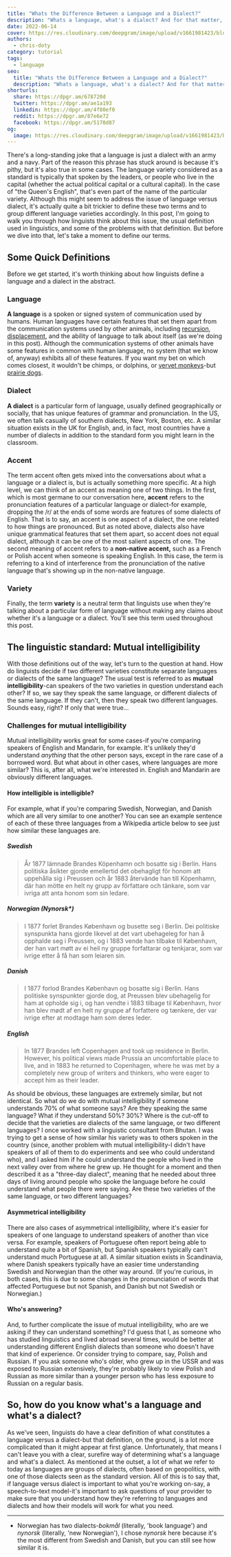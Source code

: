 ```yaml
---
title: "Whats the Difference Between a Language and a Dialect?"
description: "Whats a language, what's a dialect? And for that matter, what's an accent? We've got answers—sort of. It's complicated."
date: 2022-06-14
cover: https://res.cloudinary.com/deepgram/image/upload/v1661981423/blog/difference-between-language-dialect/difference-between-Language-n-dialect-thumb-554x22.png
authors:
  - chris-doty
category: tutorial
tags:
  - language
seo:
  title: "Whats the Difference Between a Language and a Dialect?"
  description: "Whats a language, what's a dialect? And for that matter, what's an accent? We've got answers—sort of. It's complicated."
shorturls:
  share: https://dpgr.am/678720d
  twitter: https://dpgr.am/ae1a193
  linkedin: https://dpgr.am/4f80ef0
  reddit: https://dpgr.am/87e6e72
  facebook: https://dpgr.am/5170d87
og:
  image: https://res.cloudinary.com/deepgram/image/upload/v1661981423/blog/difference-between-language-dialect/difference-between-Language-n-dialect-thumb-554x22.png
---
```


There's a long-standing joke that a language is just a dialect with an army and a navy. Part of the reason this phrase has stuck around is because it's pithy, but it's also true in some cases. The language variety considered as a standard is typically that spoken by the leaders, or people who live in the capital (whether the actual political capital or a cultural capital). In the case of "the Queen's English", that's even part of the name of the particular variety. Although this might seem to address the issue of language versus dialect, it's actually quite a bit trickier to define these two terms and to group different language varieties accordingly. In this post, I'm going to walk you through how linguists think about this issue, the usual definition used in linguistics, and some of the problems with that definition. But before we dive into that, let's take a moment to define our terms.

## Some Quick Definitions

Before we get started, it's worth thinking about how linguists define a language and a dialect in the abstract.

### Language

**A language** is a spoken or signed system of communication used by humans. Human languages have certain features that set them apart from the communication systems used by other animals, including [recursion](https://en.wikipedia.org/wiki/Recursion#In_language), [displacement](https://en.wikipedia.org/wiki/Displacement_(linguistics)), and the ability of language to talk about itself (as we're doing in this post). Although the communication systems of other animals have some features in common with human language, no system (that we know of, anyway) exhibits all of these features. If you want my bet on which comes closest, it wouldn't be chimps, or dolphins, or [vervet monkeys](https://en.wikipedia.org/wiki/Vervet_monkey#Alarm_calls_and_offspring_recognition)-but [prairie dogs](https://blogs.scientificamerican.com/running-ponies/catch-the-wave-decoding-the-prairie-doge28099s-contagious-jump-yips/).

### Dialect

**A dialect** is a particular form of language, usually defined geographically or socially, that has unique features of grammar and pronunciation. In the US, we often talk casually of southern dialects, New York, Boston, etc. A similar situation exists in the UK for English, and, in fact, most countries have a number of dialects in addition to the standard form you might learn in the classroom.

### Accent

The term accent often gets mixed into the conversations about what a language or a dialect is, but is actually something more specific. At a high level, we can think of an accent as meaning one of two things. In the first, which is most germane to our conversation here, **accent** refers to the pronunciation features of a particular language or dialect-for example, dropping the /r/ at the ends of some words are features of some dialects of English. That is to say, an accent is one aspect of a dialect, the one related to how things are pronounced. But as noted above, dialects also have unique grammatical features that set them apart, so accent does not equal dialect, although it can be one of the most salient aspects of one. The second meaning of accent refers to a **non-native accent,** such as a French or Polish accent when someone is speaking English. In this case, the term is referring to a kind of interference from the pronunciation of the native language that's showing up in the non-native language.

### Variety

Finally, the term **variety** is a neutral term that linguists use when they're talking about a particular form of language without making any claims about whether it's a language or a dialect. You'll see this term used throughout this post.

## The linguistic standard: Mutual intelligibility

With those definitions out of the way, let's turn to the question at hand. How do linguists decide if two different varieties constitute separate languages or dialects of the same language? The usual test is referred to as **mutual intelligibility**-can speakers of the two varieties in question understand each other? If so, we say they speak the same language, or different dialects of the same language. If they can't, then they speak two different languages. Sounds easy, right? If only that were true...

### Challenges for mutual intelligibility

Mutual intelligibility works great for some cases-if you're comparing speakers of English and Mandarin, for example. It's unlikely they'd understand _anything_ that the other person says, except in the rare case of a borrowed word. But what about in other cases, where languages are more similar? This is, after all, what we're interested in. English and Mandarin are obviously different languages.

#### How intelligible is intelligible?

For example, what if you're comparing Swedish, Norwegian, and Danish which are all very similar to one another? You can see an example sentence of each of these three languages from a Wikipedia article below to see just how similar these languages are.

##### Swedish

> År 1877 lämnade Brandes Köpenhamn och bosatte sig i Berlin. Hans politiska åsikter gjorde emellertid det obehagligt för honom att uppehålla sig i Preussen och år 1883 återvände han till Köpenhamn, där han mötte en helt ny grupp av författare och tänkare, som var ivriga att anta honom som sin ledare.

##### Norwegian _(Nynorsk*)_

> I 1877 forlet Brandes København og busette seg i Berlin. Dei politiske synspunkta hans gjorde likevel at det vart ubehageleg for han å opphalde seg i Preussen, og i 1883 vende han tilbake til København, der han vart møtt av ei heil ny gruppe forfattarar og tenkjarar, som var ivrige etter å få han som leiaren sin.

##### Danish

> I 1877 forlod Brandes København og bosatte sig i Berlin. Hans politiske synspunkter gjorde dog, at Preussen blev ubehagelig for ham at opholde sig i, og han vendte i 1883 tilbage til København, hvor han blev mødt af en helt ny gruppe af forfattere og tænkere, der var ivrige efter at modtage ham som deres leder.

##### English

> In 1877 Brandes left Copenhagen and took up residence in Berlin. However, his political views made Prussia an uncomfortable place to live, and in 1883 he returned to Copenhagen, where he was met by a completely new group of writers and thinkers, who were eager to accept him as their leader.

As should be obvious, these languages are extremely similar, but not identical. So what do we do with mutual intelligibility if someone understands 70% of what someone says? Are they speaking the same language? What if they understand 50%? 30%? Where is the cut-off to decide that the varieties are dialects of the same language, or two different languages? I once worked with a linguistic consultant from Bhutan. I was trying to get a sense of how similar his variety was to others spoken in the country (since, another problem with mutual intelligibility-I didn't have speakers of all of them to do experiments and see who could understand who), and I asked him if he could understand the people who lived in the next valley over from where he grew up. He thought for a moment and then described it as a "three-day dialect", meaning that he needed about three days of living around people who spoke the language before he could understand what people there were saying. Are these two varieties of the same language, or two different languages?

<WhitepaperPromo whitepaper="latest"></WhitepaperPromo>



#### Asymmetrical intelligibility

There are also cases of asymmetrical intelligibility, where it's easier for speakers of one language to understand speakers of another than vice versa. For example, speakers of Portuguese often report being able to understand quite a bit of Spanish, but Spanish speakers typically can't understand much Portuguese at all. A similar situation exists in Scandinavia, where Danish speakers typically have an easier time understanding Swedish and Norwegian than the other way around. (If you're curious, in both cases, this is due to some changes in the pronunciation of words that affected Portuguese but not Spanish, and Danish but not Swedish or Norwegian.)

#### Who's answering?

And, to further complicate the issue of mutual intelligibility, who are we asking if they can understand something? I'd guess that I, as someone who has studied linguistics and lived abroad several times, would be better at understanding different English dialects than someone who doesn't have that kind of experience. Or consider trying to compare, say, Polish and Russian. If you ask someone who's older, who grew up in the USSR and was exposed to Russian extensively, they're probably likely to view Polish and Russian as more similar than a younger person who has less exposure to Russian on a regular basis.

## So, how do you know what's a language and what's a dialect?

As we've seen, linguists do have a clear definition of what constitutes a language versus a dialect-but that definition, on the ground, is a lot more complicated than it might appear at first glance. Unfortunately, that means I can't leave you with a clear, surefire way of determining what's a language and what's a dialect. As mentioned at the outset, a lot of what we refer to today as languages are groups of dialects, often based on geopolitics, with one of those dialects seen as the standard version. All of this is to say that, if language versus dialect is important to what you're working on-say, a speech-to-text model-it's important to ask questions of your provider to make sure that you understand how they're referring to languages and dialects and how their models will work for what you need.

* * *

* Norwegian has two dialects-_bokmål_ (literally, 'book language') and _nynorsk_ (literally, 'new Norwegian'), I chose _nynorsk_ here because it's the most different from Swedish and Danish, but you can still see how similar it is.
